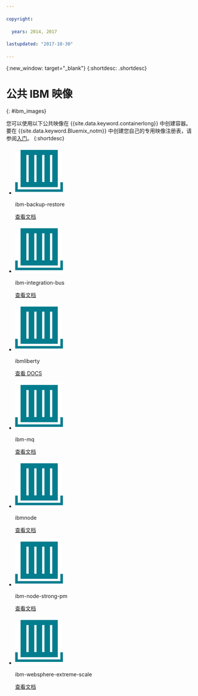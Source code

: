 ```yaml
---

copyright:

  years: 2014, 2017

lastupdated: "2017-10-30"

---
```


{:new_window: target="_blank"}
{:shortdesc: .shortdesc}

# 公共 IBM 映像
{: #ibm_images}

您可以使用以下公共映像在 {{site.data.keyword.containerlong}} 中创建容器。要在 {{site.data.keyword.Bluemix_notm}} 中创建您自己的专用映像注册表，请参阅[入门](/docs/services/Registry/index.html)。
{:shortdesc}


<ul class="runtimeIconList">
<li>
<p class="runtimeIcon"><img src="images/container-image_ibm.svg" alt="有关 ibm-backup-restore 映像的更多信息，请检查文档。"></p>
<p class="runtimeTitle">ibm-backup-restore</p>
<p class="runtimeLink"><a format="html" href="/docs/services/RegistryImages/ibm-backup-restore/index.html" scope="peer" title="有关 ibm-backup-restore 映像的更多信息，请检查文档。">查看文档</a></p>
</li>

<li>
<p class="runtimeIcon"><img src="images/container-image_ibm.svg" alt="创建集成解决方案后，您可以使用 ibm-integration-bus 映像，在 {{site.data.keyword.Bluemix_notm}} 中供应单个容器。然后，您可以使用 Web UI 或通过终端，将集成解决方案部署到此容器。"></p>
<p class="runtimeTitle">ibm-integration-bus</p>
<p class="runtimeLink"><a format="html" href="/docs/services/RegistryImages/ibm-integration-bus/index.html" scope="peer" title="创建集成解决方案后，您可以使用 ibm-integration-bus 映像，在 {{site.data.keyword.Bluemix_notm}} 中供应单个容器。然后，您可以使用 Web UI 或通过终端，将集成解决方案部署到此容器。">查看文档</a></p>
</li>

<li>
<p class="runtimeIcon"><img src="images/container-image_ibm.svg" alt="您可以将 ibmliberty 映像用作父映像，来创建自己的映像并根据 Java，在 IBM WebSphere Application Server Liberty 容器中，部署自己的 WAR、EAR 或 OSGi 应用程序。"></p>
<p class="runtimeTitle">ibmliberty</p>
<p class="runtimeLink"><a format="html" href="/docs/services/RegistryImages/ibmliberty/index.html" scope="peer" title="您可以将 ibmliberty 映像用作父映像，来创建自己的映像并根据 Java，在 IBM WebSphere Application Server Liberty 容器中，部署自己的 WAR、EAR 或 OSGi 应用程序。">查看 DOCS</a></p>
</li>

<li>
<p class="runtimeIcon"><img src="images/container-image_ibm.svg" alt="有关 ibm-mq 映像的更多信息，请检查文档。"></p>
<p class="runtimeTitle">ibm-mq</p>
<p class="runtimeLink"><a format="html" href="/docs/services/RegistryImages/ibm-mq/index.html" scope="peer" title="有关 ibm-mq 映像的更多信息，请检查文档。">查看文档</a></p>
</li>

<li>
<p class="runtimeIcon"><img src="images/container-image_ibm.svg" alt="将 IBM Node (ibmnode) 映像用作父映像，并使用自己的 Node.js 应用程序代码，构建自己的映像。"></p>
<p class="runtimeTitle">ibmnode</p>
<p class="runtimeLink"><a format="html" href="/docs/services/RegistryImages/ibmnode/index.html" scope="peer" title="将 IBM Node (ibmnode) 映像用作父映像，并使用自己的 Node.js 应用程序代码，构建自己的映像。">查看文档</a></p>
</li>

<li>
<p class="runtimeIcon"><img src="images/container-image_ibm.svg" alt="通过 Strongloop Process Manager，您可以在 {{site.data.keyword.cloud_notm}} 上，部署、管理和监视在远程机器上实施的 Node.js 应用程序。"></p>
<p class="runtimeTitle">ibm-node-strong-pm</p>
<p class="runtimeLink"><a format="html" href="/docs/services/RegistryImages/ibm-node-strong-pm/index.html" scope="peer" title="通过 Strongloop Process Manager，您可以在 {{site.data.keyword.cloud_notm}} 上，部署、管理和监视在远程机器上实施的 Node.js 应用程序。">查看文档</a></p>
</li>

<li>
<p class="runtimeIcon"><img src="images/container-image_ibm.svg" alt="您可以使用 ibm-websphere-extreme-scale 映像，通过从 Liberty {{site.data.keyword.cloud_notm}} 客户机应用程序连接到高速缓存服务器，来代表 eXtremeScale 分布式高速缓存服务器，来运行分布式高速缓存用例（如简单、会话和 dynacache）。"></p>
<p class="runtimeTitle">ibm-websphere-extreme-scale</p>
<p class="runtimeLink"><a format="html"
href="/docs/services/RegistryImages/ibm-websphere-extreme-scale/index.html" scope="peer"
 title="您可以使用 ibm-websphere-extreme-scale 映像，通过从 Liberty {{site.data.keyword.Bluemix_notm}} 客户机应用程序连接到高速缓存服务器，来代表 eXtremeScale 分布式高速缓存服务器，来运行分布式高速缓存用例（如简单、会话和 dynacache）。">查看文档</a></p>
</li></ul>
